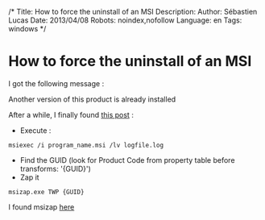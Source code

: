 /*
Title: How to force the uninstall of an MSI
Description: 
Author: Sébastien Lucas
Date: 2013/04/08
Robots: noindex,nofollow
Language: en
Tags: windows
*/
# How to force the uninstall of an MSI

I got the following message : 

Another version of this product is already installed

After a while, I finally found [this post](http://stackoverflow.com/questions/2991286/visual-studio-packaging-another-version-of-this-product-is-already-installed) :

*	Execute :

```
msiexec /i program_name.msi /lv logfile.log
```

*	Find the GUID (look for Product Code from property table before transforms: '{GUID}')
*	Zap it

```
msizap.exe TWP {GUID}
```

I found msizap [here](http://nerdoftherings.net/wp/?p=66)


